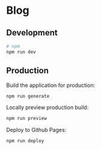 # Blog

## Development

```bash
# npm
npm run dev
```

## Production

Build the application for production:

```bash
npm run generate
```

Locally preview production build:

```bash
npm run preview
```

Deploy to Github Pages:

```bash
npm run deploy
```
